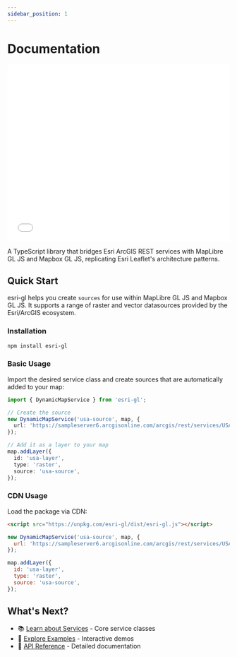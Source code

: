 ```yaml
---
sidebar_position: 1
---
```


# Documentation

<iframe src="/examples/basic-viewer.html" width="100%" height="400" frameBorder="0" style={{border: '1px solid #ccc', borderRadius: '8px', marginBottom: '20px'}}></iframe>

A TypeScript library that bridges Esri ArcGIS REST services with MapLibre GL JS and Mapbox GL JS, replicating Esri Leaflet's architecture patterns.


## Quick Start

esri-gl helps you create `sources` for use within MapLibre GL JS and Mapbox GL JS. It supports a range of raster and vector datasources provided by the Esri/ArcGIS ecosystem.

### Installation

```bash
npm install esri-gl
```

### Basic Usage

Import the desired service class and create sources that are automatically added to your map:

```typescript
import { DynamicMapService } from 'esri-gl';

// Create the source
new DynamicMapService('usa-source', map, {
  url: 'https://sampleserver6.arcgisonline.com/arcgis/rest/services/USA/MapServer',
});

// Add it as a layer to your map
map.addLayer({
  id: 'usa-layer',
  type: 'raster',
  source: 'usa-source',
});
```

### CDN Usage

Load the package via CDN:

```html
<script src="https://unpkg.com/esri-gl/dist/esri-gl.js"></script>
```

```javascript
new DynamicMapService('usa-source', map, {
  url: 'https://sampleserver6.arcgisonline.com/arcgis/rest/services/USA/MapServer',
});

map.addLayer({
  id: 'usa-layer',
  type: 'raster',
  source: 'usa-source',
});
```

## What's Next?

- 📚 [Learn about Services](./services/overview) - Core service classes
- 🎯 [Explore Examples](./examples/basic) - Interactive demos
- 🔧 [API Reference](./api/dynamic-map-service) - Detailed documentation
